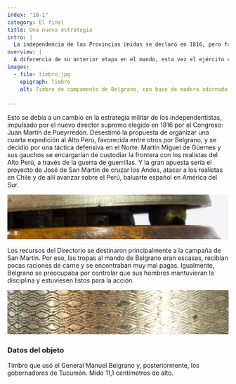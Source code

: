 ```yaml
---
index: "10-1"
category: El final
title: Una nueva estrategia
intro: |
  La independencia de las Provincias Unidas se declaró en 1816, pero faltaba mucho para que estuviera asegurada. La guerra seguía y Belgrano volvió a la acción militar. Fue designado otra vez general del Ejército Auxiliar del Perú y a él dedicó los últimos años de su vida.
overview: |
  A diferencia de su anterior etapa en el mando, esta vez el ejército comandado por Belgrano no marchó a la ofensiva sino que quedó en la retaguardia, convertido en el brazo armado del gobierno para reprimir cualquier conflicto interno. Se instaló en Tucumán.
images:
  - file: timbre.jpg
    epigraph: Timbre
    alt: Timbre de campamento de Belgrano, con base de madera adornada con faja labrada y campana de metal. 

---
```



Esto se debía a un cambio en la estrategia militar de los independentistas, impulsado por el nuevo director supremo elegido en 1816 por el Congreso: Juan Martín de Pueyrredón. Desestimó la propuesta de organizar una cuarta expedición al Alto Perú, favorecida entre otros por Belgrano, y se decidió por una táctica defensiva en el Norte. Martín Miguel de Güemes y sus gauchos se encargarían de custodiar la frontera con los realistas del Alto Perú, a través de la guerra de guerrillas. Y la gran apuesta sería el proyecto de José de San Martín de cruzar los Andes, atacar a los realistas en Chile y de allí avanzar sobre el Perú, baluarte español en América del Sur.

![Detalle del objeto](./eje10-1-a.jpg)

Los recursos del Directorio se destinaron principalmente a la campaña de San Martín. Por eso, las tropas al mando de Belgrano eran escasas, recibían pocas raciones de carne y se encontraban muy mal pagas. Igualmente, Belgrano se preocupaba por controlar que sus hombres mantuvieran la disciplina y estuviesen listos para la acción.

![Detalle del objeto](./eje10-1-b.jpg)

### Datos del objeto
Timbre que usó el General Manuel Belgrano y, posteriormente, los gobernadores de Tucumán. Mide 11,1 centímetros de alto.

